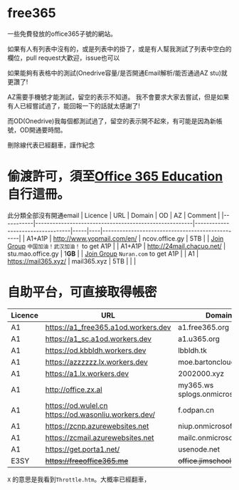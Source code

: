 # free365

一些免費發放的office365子號的網站。

如果有人有列表中沒有的，或是列表中的掛了，或是有人幫我測試了列表中空白的欄位，pull request大歡迎，issue也可以

如果能夠有表格中的測試(Onedrive容量/是否開通Email解析/能否通過AZ stu)就更讚了!

AZ需要手機號才能測試，留空的表示不知道。
我不會要求大家去嘗試，但是如果有人已經嘗試過了，能回報一下的話就太感謝了!

而OD(Onedrive)我每個都測試過了，留空的表示開不起來，有可能是因為新帳號，OD開通要時間。

刪除線代表已經翻車，謹作紀念

偷渡許可，須至[Office 365 Education](https://products.office.com/en-us/student?tab=students)自行這冊。
===
此分類全部沒有開通email
| Licence   | URL                                                   | Domain                           | OD  | AZ | Comment                                         |
|-----------|-------------------------------------------------------|----------------------------------|-----|----|-------------------------------------------------|
| A1+A1P    | http://www.yopmail.com/en/                            | ncov.office.gy                   | 5TB |    | [Join Group](https://account.activedirectory.windowsazure.com/r/#/joinGroups) ```中国加油！武汉加油！``` to get A1P  |
| A1+A1P    | http://24mail.chacuo.net/                             | stu.mao.office.gy                | 1**GB** |    | [Join Group](https://account.activedirectory.windowsazure.com/r/#/joinGroups) ```Nuran.com``` to get A1P           |
| A1        | https://mail365.xyz/                                  | mail365.xyz                      | 5TB |    |                                                 |



自助平台，可直接取得帳密
===

| Licence           | URL                                                   | Domain                           | OD  | Mail | AZ | Comment                           |
|-------------------|-------------------------------------------------------|----------------------------------|-----|------|----|-----------------------------------|
| A1                | https://a1_free365.a1od.workers.dev                   | a1.free365.org                   | 5TB | X    |    |                                   |
| A1                | https://a1_sc.a1od.workers.dev                        | a1.u365.org                      | 5TB | X    |    |                                   |
| A1                | https://od.kbbldh.workers.dev                         | lbbldh.tk                        | 5TB | X    |    |                                   |
| A1                | https://azzzzzz.lx.workers.dev                        | moe.bartonclough.co.uk           | 1TB | O    | O  |                                   |
| A1                | https://a1.lx.workers.dev                             | 2002000.xyz                      | 5TB | X    | X  |                                   |
| A1                | http://office.zx.al                                   | my365.ws  splogs.onmicrosoft.com | X   | O    |    |                                   |
| A1                | https://od.wulel.cn  https://od.wasonliu.workers.dev/ | f.odpan.cn                       | 5TB | X    |    |                                   |
| A1                | https://zcnp.azurewebsites.net                        | niup.onmicrosoft.com             | X   | O    | X  |                                   |
| A1                | https://zcmail.azurewebsites.net                      | mailc.onmicrosoft.com            | X   | O    | X  |                                   |
| A1                | https://get.porta1.net/                               | usenode.net                      | 1TB | X    |    |                                   |
| E3SY              | ~~https://freeoffice365.me~~                          | ~~office.jimschool.org~~         | 5TB | X    | X  |                                   |

```X``` 的意思是我看到```Throttle.htm```。大概率已經翻車，

